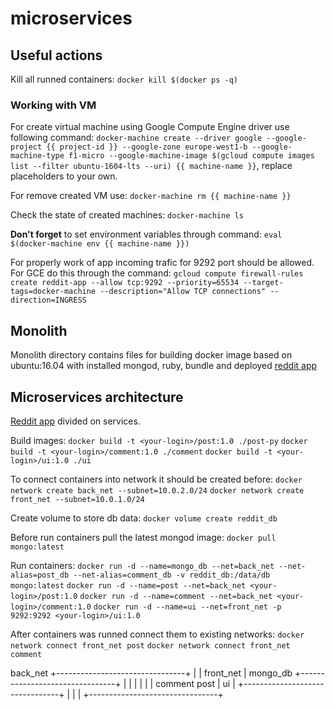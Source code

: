 # microservices

## Useful actions
Kill all runned containers:
`docker kill $(docker ps -q)`

### Working with VM
For create virtual machine using Google Compute Engine driver use following command:
`docker-machine create --driver google --google-project {{ project-id }} --google-zone europe-west1-b --google-machine-type f1-micro --google-machine-image $(gcloud compute images list --filter ubuntu-1604-lts --uri) {{ machine-name }}`, replace placeholders to your own.

For remove created VM use:
`docker-machine rm {{ machine-name }}`

Check the state of created machines:
`docker-machine ls`

__Don't forget__ to set environment variables through command:
`eval $(docker-machine env {{ machine-name }})`

For properly work of app incoming trafic for 9292 port should be allowed. For GCE do this through the command:
`gcloud compute firewall-rules create reddit-app --allow tcp:9292 --priority=65534 --target-tags=docker-machine --description="Allow TCP connections" --direction=INGRESS`

## Monolith
Monolith directory contains files for building docker image based on ubuntu:16.04 with installed mongod, ruby, bundle and deployed [reddit app](https://github.com/Artemmkin/reddit)

## Microservices architecture
[Reddit app](https://github.com/Artemmkin/reddit/tree/microservices) divided on services.

Build images:
`docker build -t <your-login>/post:1.0 ./post-py`
`docker build -t <your-login>/comment:1.0 ./comment`
`docker build -t <your-login>/ui:1.0 ./ui`

To connect containers into network it should be created before:
`docker network create back_net --subnet=10.0.2.0/24`
`docker network create front_net --subnet=10.0.1.0/24`

Create volume to store db data:
`docker volume create reddit_db`

Before run containers pull the latest mongod image:
`docker pull mongo:latest`

Run containers:
`docker run -d --name=mongo_db --net=back_net --net-alias=post_db --net-alias=comment_db -v reddit_db:/data/db mongo:latest`
`docker run -d --name=post --net=back_net <your-login>/post:1.0`
`docker run -d --name=comment --net=back_net <your-login>/comment:1.0`
`docker run -d --name=ui --net=front_net -p 9292:9292 <your-login>/ui:1.0`

After containers was runned connect them to existing networks:
`docker network connect front_net post`
`docker network connect front_net comment` 

 back_net
+--------------------------------+
|                                |    front_net
|  mongo_db  +--------------------------------+
|            |                   |            |
|            |   comment   post  |    ui      |
+--------------------------------+            |
             |                                |
             +--------------------------------+
